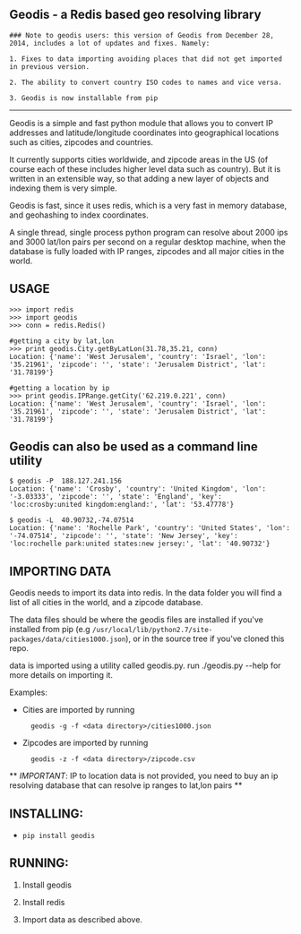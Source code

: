 Geodis - a Redis based geo resolving library
------------------------------------------------------------------------

    ### Note to geodis users: this version of Geodis from December 28, 2014, includes a lot of updates and fixes. Namely:
    
    1. Fixes to data importing avoiding places that did not get imported in previous version.
     
    2. The ability to convert country ISO codes to names and vice versa.
    
    3. Geodis is now installable from pip


------------------------------------------------------------------------

Geodis is a simple and fast python module that allows you to convert IP addresses and latitude/longitude
coordinates into geographical locations such as cities, zipcodes and countries.

It currently supports cities worldwide, and zipcode areas in the US (of course each of these includes higher level data such as country).
But it is written in an extensible way, so that adding a new layer of objects and indexing them is very simple.

Geodis is fast, since it uses redis, which is a very fast in memory database, and geohashing to index coordinates.

A single thread, single process python program can resolve about 2000 ips and 3000 lat/lon pairs per second on
a regular desktop machine, when the database is fully loaded with IP ranges, zipcodes and all major cities in the world.


USAGE
------------------------
    >>> import redis
    >>> import geodis
    >>> conn = redis.Redis()

    #getting a city by lat,lon
    >>> print geodis.City.getByLatLon(31.78,35.21, conn)
    Location: {'name': 'West Jerusalem', 'country': 'Israel', 'lon': '35.21961', 'zipcode': '', 'state': 'Jerusalem District', 'lat': '31.78199'}

    #getting a location by ip
    >>> print geodis.IPRange.getCity('62.219.0.221', conn)
    Location: {'name': 'West Jerusalem', 'country': 'Israel', 'lon': '35.21961', 'zipcode': '', 'state': 'Jerusalem District', 'lat': '31.78199'}


Geodis can also be used as a command line utility
------------------------
    $ geodis -P  188.127.241.156
    Location: {'name': 'Crosby', 'country': 'United Kingdom', 'lon': '-3.03333', 'zipcode': '', 'state': 'England', 'key': 'loc:crosby:united kingdom:england:', 'lat': '53.47778'}

    $ geodis -L  40.90732,-74.07514
    Location: {'name': 'Rochelle Park', 'country': 'United States', 'lon': '-74.07514', 'zipcode': '', 'state': 'New Jersey', 'key': 'loc:rochelle park:united states:new jersey:', 'lat': '40.90732'}

IMPORTING DATA
------------------------
Geodis needs to import its data into redis. In the data folder you will find a list of all cities in the world, and a zipcode database.

The data files should be where the geodis files are installed if you've installed from pip (e.g `/usr/local/lib/python2.7/site-packages/data/cities1000.json`), or in the source tree if you've cloned this repo.

data is imported using a utility called geodis.py. run ./geodis.py --help for more details on importing it.

Examples:

* Cities are imported by running
      
        geodis -g -f <data directory>/cities1000.json
    
* Zipcodes are imported by running
     
        geodis -z -f <data directory>/zipcode.csv


** *IMPORTANT*: IP to location data is not provided, you need to buy an ip resolving database that can resolve ip ranges to lat,lon pairs **


INSTALLING:
------------------------

* `pip install geodis`


RUNNING:
------------------------
1. Install geodis

2. Install redis

3. Import data as described above.

